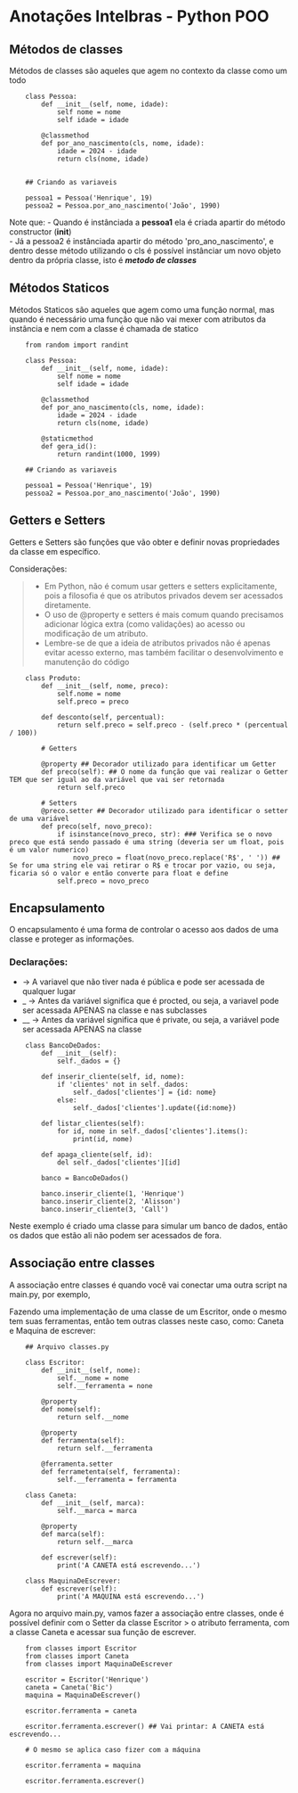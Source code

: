 # Anotações Intelbras - Python POO

## Métodos de classes

Métodos de classes são aqueles que agem no contexto da classe como um todo

```
    class Pessoa:
        def __init__(self, nome, idade):
            self nome = nome
            self idade = idade

        @classmethod
        def por_ano_nascimento(cls, nome, idade):
            idade = 2024 - idade
            return cls(nome, idade)

    
    ## Criando as variaveis

    pessoa1 = Pessoa('Henrique', 19)
    pessoa2 = Pessoa.por_ano_nascimento('João', 1990)
```

Note que: 
    - Quando é instânciada a __pessoa1__ ela é criada apartir do método constructor (__init__)  
    - Já a pessoa2 é instânciada apartir do método 'pro_ano_nascimento', e dentro desse método utilizando o cls é possível instânciar um  novo objeto dentro da própria classe, isto é __*metodo de classes*__

## Métodos Staticos

Métodos Staticos são aqueles que agem como uma função normal, mas quando é necessário uma função que não vai mexer com atributos da instância e nem com a classe é chamada de statico

```
    from random import randint
    
    class Pessoa:
        def __init__(self, nome, idade):
            self nome = nome
            self idade = idade

        @classmethod
        def por_ano_nascimento(cls, nome, idade):
            idade = 2024 - idade
            return cls(nome, idade)
        
        @staticmethod
        def gera_id():
            return randint(1000, 1999)
    
    ## Criando as variaveis

    pessoa1 = Pessoa('Henrique', 19)
    pessoa2 = Pessoa.por_ano_nascimento('João', 1990)
```

## Getters e Setters

Getters e Setters são funções que vão obter e definir novas propriedades da classe em específico.

Considerações:
> - Em Python, não é comum usar getters e setters explicitamente, pois a filosofia é que os atributos privados devem ser acessados diretamente.
> - O uso de @property e setters é mais comum quando precisamos adicionar lógica extra (como validações) ao acesso ou modificação de um atributo.
> - Lembre-se de que a ideia de atributos privados não é apenas evitar acesso externo, mas também facilitar o desenvolvimento e manutenção do código

```
    class Produto:
        def __init__(self, nome, preco):
            self.nome = nome
            self.preco = preco
        
        def desconto(self, percentual):
            return self.preco = self.preco - (self.preco * (percentual / 100))
        
        # Getters

        @property ## Decorador utilizado para identificar um Getter
        def preco(self): ## O nome da função que vai realizar o Getter TEM que ser igual ao da variável que vai ser retornada
            return self.preco
        
        # Setters
        @preco.setter ## Decorador utilizado para identificar o setter de uma variável
        def preco(self, novo_preco):
            if isinstance(novo_preco, str): ### Verifica se o novo preco que está sendo passado é uma string (deveria ser um float, pois é um valor numerico)
                novo_preco = float(novo_preco.replace('R$', ' ')) ## Se for uma string ele vai retirar o R$ e trocar por vazio, ou seja, ficaria só o valor e então converte para float e define
            self.preco = novo_preco

```

## Encapsulamento

O encapsulamento é uma forma de controlar o acesso aos dados de uma classe e proteger as informações.

### Declarações:
-  -> A variavel que não tiver nada é pública e pode ser acessada de qualquer lugar 
- _ -> Antes da variável significa que é procted, ou seja, a variavel pode ser acessada APENAS na classe e nas subclasses
- __ -> Antes da variável significa que é private, ou seja, a variável pode ser acessada APENAS na classe

```
    class BancoDeDados:
        def __init__(self):
            self._dados = {}

        def inserir_cliente(self, id, nome):
            if 'clientes' not in self._dados:
                self._dados['clientes'] = {id: nome}
            else:
                self._dados['clientes'].update({id:nome})
        
        def listar_clientes(self):
            for id, nome in self._dados['clientes'].items():
                print(id, nome)
        
        def apaga_cliente(self, id):
            del self._dados['clientes'][id]

        banco = BancoDeDados()

        banco.inserir_cliente(1, 'Henrique')
        banco.inserir_cliente(2, 'Alisson')
        banco.inserir_cliente(3, 'Call')

```

Neste exemplo é criado uma classe para simular um banco de dados, então os dados que estão ali não podem ser acessados de fora.

## Associação entre classes

A associação entre classes é quando você vai conectar uma outra script na main.py, por exemplo, 

Fazendo uma implementação de uma classe de um Escritor, onde o mesmo tem suas ferramentas, então tem outras classes neste caso, como: Caneta e Maquina de escrever:

```
    ## Arquivo classes.py

    class Escritor:
        def __init__(self, nome):
            self.__nome = nome
            self.__ferramenta = none
        
        @property
        def nome(self):
            return self.__nome

        @property
        def ferramenta(self):
            return self.__ferramenta
        
        @ferramenta.setter
        def ferrametenta(self, ferramenta):
            self.__ferramenta = ferramenta

    class Caneta:
        def __init__(self, marca):
            self.__marca = marca

        @property
        def marca(self):
            return self.__marca

        def escrever(self):
            print('A CANETA está escrevendo...')

    class MaquinaDeEscrever:
        def escrever(self):
            print('A MAQUINA está escrevendo...')
```

Agora no arquivo main.py, vamos fazer a associação entre classes, onde é possível definir com o Setter da classe Escritor > o atributo ferramenta, com a classe Caneta e acessar sua função de escrever.

```
    from classes import Escritor
    from classes import Caneta
    from classes import MaquinaDeEscrever

    escritor = Escritor('Henrique')
    caneta = Caneta('Bic')
    maquina = MaquinaDeEscrever()

    escritor.ferramenta = caneta

    escritor.ferramenta.escrever() ## Vai printar: A CANETA está escrevendo...

    # O mesmo se aplica caso fizer com a máquina

    escritor.ferramenta = maquina

    escritor.ferramenta.escrever()

```